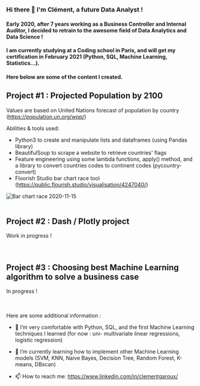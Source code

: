### Hi there 👋 I'm Clément, a future Data Analyst !
#### Early 2020, after 7 years working as a Business Controller and Internal Auditor, I decided to retrain to the awesome field of Data Analytics and Data Science !
#### I am currently studying at a Coding school in Paris, and will get my certification in February 2021 (Python, SQL, Machine Learning, Statistics...).  

#### Here below are some of the content I created.  
   


## Project #1 : Projected Population by 2100
Values are based on United Nations forecast of population by country (https://population.un.org/wpp/)

Abilities & tools used:
- Python3 to create and manipulate lists and dataframes (using Pandas library)
- BeautifulSoup to scrape a website to retrieve countries' flags
- Feature engineering using some lambda functions, apply() method, and a library to convert countries codes to continent codes (pycountry-convert)
- Floorish Studio bar chart race tool (https://public.flourish.studio/visualisation/4247040/)
 
![Bar chart race 2020-11-15](https://user-images.githubusercontent.com/70572715/99188926-e22de600-275e-11eb-8461-5050a3e1fdf6.gif)  
<br>

## Project #2 : Dash / Plotly project

Work in progress !     
<br>
<br>

## Project #3 : Choosing best Machine Learning algorithm to solve a business case

In progress !     
<br>
<br>

Here are some additional information :

- 🔭 I’m very comfortable with Python, SQL, and the first Machine Learning techniques I learned (for now : uni- multivariate linear regressions, logistic regression)

- 🌱 I’m currently learning how to implement other Machine Learning models (SVM, KNN, Naive Bayes, Decision Tree, Random Forest, K-means, DBscan)

- 📫 How to reach me: https://www.linkedin.com/in/clementgaroux/

